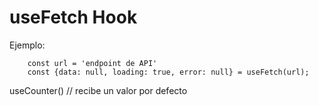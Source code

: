 # useFetch Hook

Ejemplo:
```
    const url = 'endpoint de API'
    const {data: null, loading: true, error: null} = useFetch(url);
```

useCounter() // recibe un valor por defecto